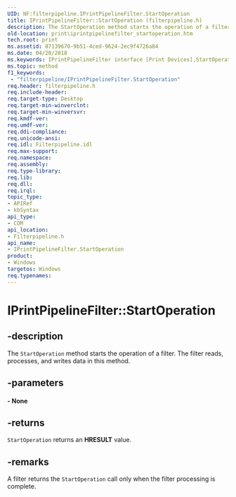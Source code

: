 ```yaml
---
UID: NF:filterpipeline.IPrintPipelineFilter.StartOperation
title: IPrintPipelineFilter::StartOperation (filterpipeline.h)
description: The StartOperation method starts the operation of a filter. The filter reads, processes, and writes data in this method.
old-location: print\iprintpipelinefilter_startoperation.htm
tech.root: print
ms.assetid: 87139670-9b51-4ced-9624-2ec9f4726a84
ms.date: 04/20/2018
ms.keywords: IPrintPipelineFilter interface [Print Devices],StartOperation method, IPrintPipelineFilter.StartOperation, IPrintPipelineFilter::StartOperation, StartOperation, StartOperation method [Print Devices], StartOperation method [Print Devices],IPrintPipelineFilter interface, filterpipeline/IPrintPipelineFilter::StartOperation, filterpipeline_9040ff14-d052-4360-bb31-b171581c14b6.xml, print.iprintpipelinefilter_startoperation
ms.topic: method
f1_keywords:
 - "filterpipeline/IPrintPipelineFilter.StartOperation"
req.header: filterpipeline.h
req.include-header: 
req.target-type: Desktop
req.target-min-winverclnt: 
req.target-min-winversvr: 
req.kmdf-ver: 
req.umdf-ver: 
req.ddi-compliance: 
req.unicode-ansi: 
req.idl: Filterpipeline.idl
req.max-support: 
req.namespace: 
req.assembly: 
req.type-library: 
req.lib: 
req.dll: 
req.irql: 
topic_type:
- APIRef
- kbSyntax
api_type:
- COM
api_location:
- Filterpipeline.h
api_name:
- IPrintPipelineFilter.StartOperation
product:
- Windows
targetos: Windows
req.typenames: 
---
```


# IPrintPipelineFilter::StartOperation


## -description


The <code>StartOperation</code> method starts the operation of a filter. The filter reads, processes, and writes data in this method.


## -parameters






#### - None


## -returns



<code>StartOperation</code> returns an <b>HRESULT</b> value.




## -remarks



A filter returns the <code>StartOperation</code> call only when the filter processing is complete.



